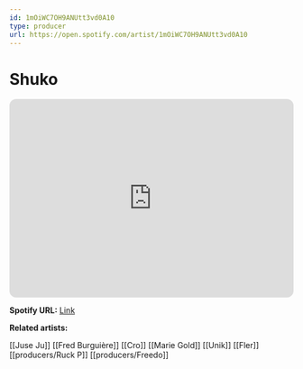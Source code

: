```yaml
---
id: 1mOiWC7OH9ANUtt3vd0A10
type: producer
url: https://open.spotify.com/artist/1mOiWC7OH9ANUtt3vd0A10
---
```

# Shuko

<iframe style="border-radius:12px" src="https://open.spotify.com/embed/artist/1mOiWC7OH9ANUtt3vd0A10" width="100%" height="352" frameBorder="0" allowfullscreen="" allow="autoplay; clipboard-write; encrypted-media; fullscreen; picture-in-picture" loading="lazy"></iframe>

**Spotify URL:** [Link](https://open.spotify.com/artist/1mOiWC7OH9ANUtt3vd0A10)

**Related artists:**

[[Juse Ju]]
[[Fred Burguière]]
[[Cro]]
[[Marie Gold]]
[[Unik]]
[[Fler]]
[[producers/Ruck P]]
[[producers/Freedo]]
